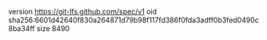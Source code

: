 version https://git-lfs.github.com/spec/v1
oid sha256:6601d42640f830a264871d79b98f117fd386f0fda3adff0b3fed0490c8ba34ff
size 8490
